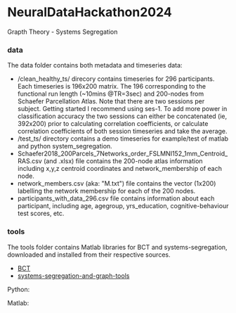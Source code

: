 # NeuralDataHackathon2024


Grapth Theory - Systems Segregation



### data

The data folder contains both metadata and timeseries data:
 - /clean_healthy_ts/ direcory contains timeseries for 296 participants. Each timeseries is 196x200 matrix. The 196 corresponding to the functional run length (~10mins @TR=3sec) and 200-nodes from Schaefer Parcellation Atlas.
   Note that there are two sessions per subject. Getting started I recommend using ses-1. To add more power in classification accuracy the two sessions can either be concatenated (ie, 392x200) prior to calculating correlation coefficients, or calculate correlation coefficients of both session timeseries and take the average.
- /test_ts/ directory contains a demo timeseries for example/test of matlab and python system_segregation.
- Schaefer2018_200Parcels_7Networks_order_FSLMNI152_1mm_Centroid_RAS.csv (and .xlsx) file contains the 200-node atlas information including x,y,z centroid coordinates and network_membership of each node. 
- network_members.csv (aka: "M.txt") file contains the vector (1x200) labelling the network membership for each of the 200 nodes.
- participants_with_data_296.csv file contains information about each participant, including age, agegroup, yrs_education, cognitive-behaviour test scores, etc.

### tools

The tools folder contains Matlab libraries for BCT and systems-segregation, downloaded and installed from their respective sources.
- [BCT](https://sites.google.com/site/bctnet/)
- [systems-segregation-and-graph-tools]( https://github.com/mychan24/system-segregation-and-graph-tools) 

Python:

Matlab:

